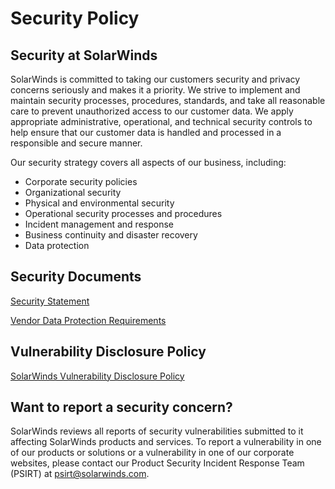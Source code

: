 # Security Policy

## Security at SolarWinds

SolarWinds is committed to taking our customers security and privacy concerns seriously and makes it a priority. We strive to implement and maintain security processes, procedures, standards, and take all reasonable care to prevent unauthorized access to our customer data. We apply appropriate administrative, operational, and technical security controls to help ensure that our customer data is handled and processed in a responsible and secure manner.

Our security strategy covers all aspects of our business, including:

* Corporate security policies
* Organizational security
* Physical and environmental security
* Operational security processes and procedures
* Incident management and response
* Business continuity and disaster recovery
* Data protection

## Security Documents

[Security Statement](https://www.solarwinds.com/security/security-statement)

[Vendor Data Protection Requirements](https://www.solarwinds.com/security/vendor-data-protection-requirements)

## Vulnerability Disclosure Policy

[SolarWinds Vulnerability Disclosure Policy](https://www.solarwinds.com/information-security/vulnerability-disclosure-policy)

## Want to report a security concern?

SolarWinds reviews all reports of security vulnerabilities submitted to it affecting SolarWinds products and services. To report a vulnerability in one of our products or solutions or a vulnerability in one of our corporate websites, please contact our Product Security Incident Response Team (PSIRT) at [psirt@solarwinds.com](mailto:psirt@solarwinds.com).
